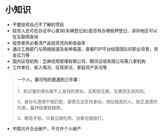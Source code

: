 # 小知识

* 不要投资自己不了解的项目
* 投资人还可在办证中心查询(车辆登记处)是否有办理抵押登记、深圳地区可以在互联网查询
* 投资者务必看清产品投资流向和收益率
* 通过工商部门与网络报道及各种渠道，查看P2P平台经营团队的职业背景，资金实力等
* 国内征信机构：芝麻信用管理有限公司、腾讯征信有限公司等八家机构
* 工作单位、收入情况、征信状况、家庭资产状况等
> #### 一个人，最可怕的是遇到三件事：
>
> 1、知识量的增长跟不上金钱的增长。无知则无畏。无畏则无视风险。

> 2、身份与道德不相匹配，道德无法支持身份。地位越高的人，缺乏道德的约束，最终结果就越惨。

> 3、眼高手低，只看见贼吃肉，没看见贼挨打。

* 中国允许企业破产，不允许个人破产